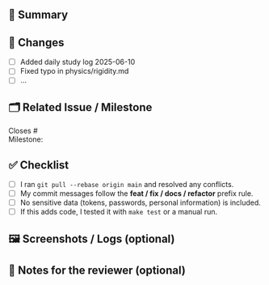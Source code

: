 <!--
Example title: docs(log): add 2025-06-10 study record (closes #123)
-->

## 📑 Summary
<!-- Briefly describe the purpose/background of this PR (1–2 sentences) -->

## 🔨 Changes
- [ ] Added daily study log 2025-06-10
- [ ] Fixed typo in physics/rigidity.md
- [ ] …

## 🗂 Related Issue / Milestone
Closes #<!-- Issue number here -->  
Milestone: <!-- e.g., Week-24 -->

## ✅ Checklist
- [ ] I ran `git pull --rebase origin main` and resolved any conflicts.
- [ ] My commit messages follow the **feat / fix / docs / refactor** prefix rule.
- [ ] No sensitive data (tokens, passwords, personal information) is included.
- [ ] If this adds code, I tested it with `make test` or a manual run.

## 🖼️ Screenshots / Logs (optional)
<!-- Attach screenshots or logs if there are UI changes or important outputs -->

## 💬 Notes for the reviewer (optional)
<!-- Any additional context or info for the reviewer -->
